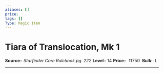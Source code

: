 ```yaml
---
aliases: []
price: 
tags: []
Type: Magic Item
---
```


# Tiara of Translocation, Mk 1

**Source**:: _Starfinder Core Rulebook pg. 222_
**Level**:: 14
**Price**::  11750 
**Bulk**:: L

---
